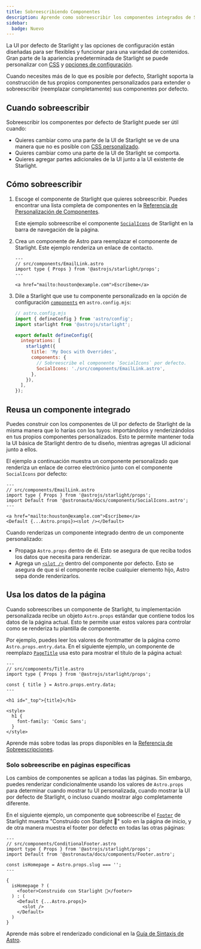 ```yaml
---
title: Sobreescribiendo Componentes
description: Aprende como sobreescribir los componentes integrados de Starlight para agregar elementos personalizados a la interfaz de tu sitio de documentación.
sidebar:
  badge: Nuevo
---
```


La UI por defecto de Starlight y las opciones de configuración están diseñadas para ser flexibles y funcionar para una variedad de contenidos. Gran parte de la apariencia predeterminada de Starlight se puede personalizar con [CSS](/es/guides/css-and-tailwind/) y [opciones de configuración](/es/guides/customization/).

Cuando necesites más de lo que es posible por defecto, Starlight soporta la construcción de tus propios componentes personalizados para extender o sobreescribir (reemplazar completamente) sus componentes por defecto.

## Cuando sobreescribir

Sobreescribir los componentes por defecto de Starlight puede ser útil cuando:

- Quieres cambiar como una parte de la UI de Starlight se ve de una manera que no es posible con [CSS personalizado](/es/guides/css-and-tailwind/).
- Quieres cambiar como una parte de la UI de Starlight se comporta.
- Quieres agregar partes adicionales de la UI junto a la UI existente de Starlight.

## Cómo sobreescribir

1. Escoge el componente de Starlight que quieres sobreescribir.
   Puedes encontrar una lista completa de componentes en la [Referencia de Personalización de Componentes](/es/reference/overrides/).

   Este ejemplo sobreescribe el componente [`SocialIcons`](/es/reference/overrides/#socialicons) de Starlight en la barra de navegación de la página.

2. Crea un componente de Astro para reemplazar el componente de Starlight.
   Este ejemplo renderiza un enlace de contacto.

   ```astro
   ---
   // src/components/EmailLink.astro
   import type { Props } from '@astrojs/starlight/props';
   ---

   <a href="mailto:houston@example.com">Escríbeme</a>
   ```

3. Dile a Starlight que use tu componente personalizado en la opción de configuración [`components`](/es/reference/configuration/#components) en `astro.config.mjs`:

   ```js {9-12}
   // astro.config.mjs
   import { defineConfig } from 'astro/config';
   import starlight from '@astrojs/starlight';

   export default defineConfig({
     integrations: [
       starlight({
         title: 'My Docs with Overrides',
         components: {
           // Sobreescribe el componente `SocialIcons` por defecto.
           SocialIcons: './src/components/EmailLink.astro',
         },
       }),
     ],
   });
   ```

## Reusa un componente integrado

Puedes construir con los componentes de UI por defecto de Starlight de la misma manera que lo harías con los tuyos: importándolos y renderizándolos en tus propios componentes personalizados. Esto te permite mantener toda la UI básica de Starlight dentro de tu diseño, mientras agregas UI adicional junto a ellos.

El ejemplo a continuación muestra un componente personalizado que renderiza un enlace de correo electrónico junto con el componente `SocialIcons` por defecto:

```astro {4,8}
---
// src/components/EmailLink.astro
import type { Props } from '@astrojs/starlight/props';
import Default from '@astronauta/docs/components/SocialIcons.astro';
---

<a href="mailto:houston@example.com">Escríbeme</a>
<Default {...Astro.props}><slot /></Default>
```

Cuando renderizas un componente integrado dentro de un componente personalizado:

- Propaga `Astro.props` dentro de él. Esto se asegura de que reciba todos los datos que necesita para renderizar.
- Agrega un [`<slot />`](https://docs.astro.build/es/core-concepts/astro-components/#slots) dentro del componente por defecto. Esto se asegura de que si el componente recibe cualquier elemento hijo, Astro sepa donde renderizarlos.

## Usa los datos de la página

Cuando sobreescribes un componente de Starlight, tu implementación personalizada recibe un objeto `Astro.props` estándar que contiene todos los datos de la página actual.
Esto te permite usar estos valores para controlar como se renderiza tu plantilla de componente.

Por ejemplo, puedes leer los valores de frontmatter de la página como `Astro.props.entry.data`. En el siguiente ejemplo, un componente de reemplazo [`PageTitle`](/es/reference/overrides/#pagetitle) usa esto para mostrar el título de la página actual:

```astro {5} "{title}"
---
// src/components/Title.astro
import type { Props } from '@astrojs/starlight/props';

const { title } = Astro.props.entry.data;
---

<h1 id="_top">{title}</h1>

<style>
  h1 {
    font-family: 'Comic Sans';
  }
</style>
```

Aprende más sobre todas las props disponibles en la [Referencia de Sobreescripciones](/es/reference/overrides/#props-de-componentes).

### Solo sobreescribe en páginas específicas

Los cambios de componentes se aplican a todas las páginas. Sin embargo, puedes renderizar condicionalmente usando los valores de `Astro.props` para determinar cuando mostrar tu UI personalizada, cuando mostrar la UI por defecto de Starlight, o incluso cuando mostrar algo completamente diferente.

En el siguiente ejemplo, un componente que sobreescribe el [`Footer`](/es/reference/overrides/#footer) de Starlight muestra "Construido con Starlight 🌟" solo en la página de inicio, y de otra manera muestra el footer por defecto en todas las otras páginas:

```astro
---
// src/components/ConditionalFooter.astro
import type { Props } from '@astrojs/starlight/props';
import Default from '@astronauta/docs/components/Footer.astro';

const isHomepage = Astro.props.slug === '';
---

{
  isHomepage ? (
    <footer>Construido con Starlight 🌟</footer>
  ) : (
    <Default {...Astro.props}>
      <slot />
    </Default>
  )
}
```

Aprende más sobre el renderizado condicional en la [Guía de Sintaxis de Astro](https://docs.astro.build/es/core-concepts/astro-syntax/#html-dinamico).
